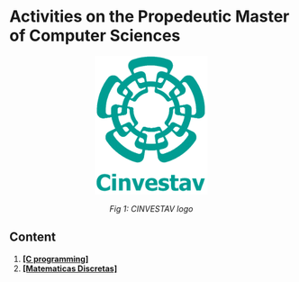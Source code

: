 # Activities on the Propedeutic Master of Computer Sciences

<p align="center">
  <img src="images/CINVESTAV-Logo.png" width="200" alt="CINVESTAV logo">
</p>
<p align="center">

<p align="center">
  <em>Fig 1: CINVESTAV logo</em>
</p>

## Content

1. [**[C programming]**](programacion_c/README.md)
2. [**[Matematicas Discretas]**](matematicas_discretas/README.md)
